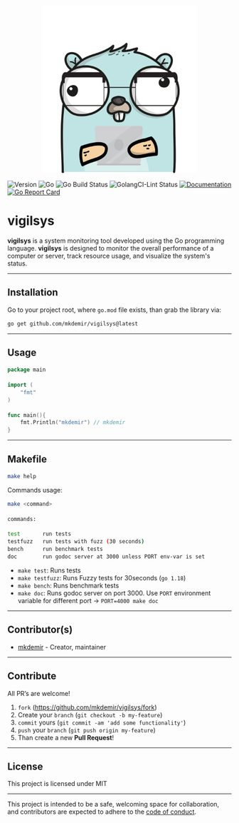 <p align="center">
    <img src="./assets/images/gopher.png" width="350">
</p>

![Version](https://img.shields.io/badge/version-0.0.0-orange.svg)
![Go](https://img.shields.io/github/go-mod/go-version/mkdemir/vigilsys)
![Go Build Status](https://github.com/mkdemir/vigilsys/actions/workflows/go.yml/badge.svg)
![GolangCI-Lint Status](https://github.com/mkdemir/vigilsys/actions/workflows/golang-lint.yml/badge.svg)
[![Documentation](https://godoc.org/github.com/mkdemir/vigilsys?status.svg)](https://pkg.go.dev/github.com/mkdemir/vigilsys)
[![Go Report Card](https://goreportcard.com/badge/github.com/mkdemir/vigilsys)](https://goreportcard.com/report/github.com/mkdemir/vigilsys)

# vigilsys

**vigilsys**  is a system monitoring tool developed using the Go programming language. **vigilsys** is designed to monitor the overall performance of a computer or server, track resource usage, and visualize the system's status.

---

## Installation

Go to your project root, where `go.mod` file exists, than grab the library via:

```bash
go get github.com/mkdemir/vigilsys@latest
```

---

## Usage

```go
package main

import (
	"fmt"
)

func main(){
	fmt.Println("mkdemir") // mkdemir
}
```

---

## Makefile

```bash
make help
```

Commands usage:

```bash
make <command>

commands:

test       run tests
testfuzz   run tests with fuzz (30 seconds)
bench      run benchmark tests
doc        run godoc server at 3000 unless PORT env-var is set
```

- `make test`: Runs tests
- `make testfuzz`: Runs Fuzzy tests for 30seconds (`go 1.18`)
- `make bench`: Runs benchmark tests
- `make doc`: Runs godoc server on port 3000. Use `PORT` environment variable
  for different port -> `PORT=4000 make doc`

---

## Contributor(s)

* [mkdemir](https://github.com/mkdemir) - Creator, maintainer

---

## Contribute

All PR’s are welcome!

1. `fork` (https://github.com/mkdemir/vigilsys/fork)
1. Create your `branch` (`git checkout -b my-feature`)
1. `commit` yours (`git commit -am 'add some functionality'`)
1. `push` your `branch` (`git push origin my-feature`)
1. Than create a new **Pull Request**!

---

## License

This project is licensed under MIT

---

This project is intended to be a safe, welcoming space for collaboration, and
contributors are expected to adhere to the [code of conduct][coc].

[coc]: https://github.com/mkdemir/vigilsys/blob/main/CODE_OF_CONDUCT.md